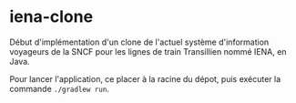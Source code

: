 # iena-clone

Début d'implémentation d'un clone de l'actuel système d'information voyageurs de la SNCF pour les lignes de train Transillien nommé IENA, en Java.

Pour lancer l'application, ce placer à la racine du dépot, puis exécuter la commande `./gradlew run`.
